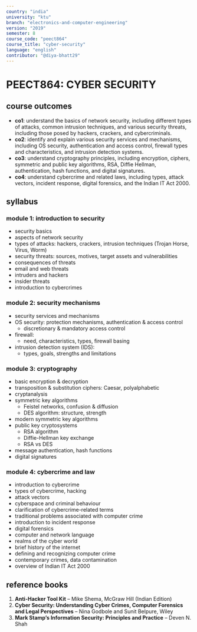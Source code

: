 ```yaml
---
country: "india"
university: "ktu"
branch: "electronics-and-computer-engineering"
version: "2019"
semester: 8
course_code: "peect864"
course_title: "cyber-security"
language: "english"
contributor: "@diya-bhatt29"
---
```


# PEECT864: CYBER SECURITY

## course outcomes

- **co1**: understand the basics of network security, including different types of attacks, common intrusion techniques, and various security threats, including those posed by hackers, crackers, and cybercriminals.  
- **co2**: identify and explain various security services and mechanisms, including OS security, authentication and access control, firewall types and characteristics, and intrusion detection systems.  
- **co3**: understand cryptography principles, including encryption, ciphers, symmetric and public key algorithms, RSA, Diffie Hellman, authentication, hash functions, and digital signatures.  
- **co4**: understand cybercrime and related laws, including types, attack vectors, incident response, digital forensics, and the Indian IT Act 2000.  

## syllabus

### module 1: introduction to security

- security basics  
- aspects of network security  
- types of attacks: hackers, crackers, intrusion techniques (Trojan Horse, Virus, Worm)  
- security threats: sources, motives, target assets and vulnerabilities  
- consequences of threats  
- email and web threats  
- intruders and hackers  
- insider threats  
- introduction to cybercrimes  

### module 2: security mechanisms

- security services and mechanisms  
- OS security: protection mechanisms, authentication & access control  
  - discretionary & mandatory access control  
- firewall:  
  - need, characteristics, types, firewall basing  
- intrusion detection system (IDS):  
  - types, goals, strengths and limitations  

### module 3: cryptography

- basic encryption & decryption  
- transposition & substitution ciphers: Caesar, polyalphabetic  
- cryptanalysis  
- symmetric key algorithms  
  - Feistel networks, confusion & diffusion  
  - DES algorithm: structure, strength  
- modern symmetric key algorithms  
- public key cryptosystems  
  - RSA algorithm  
  - Diffie-Hellman key exchange  
  - RSA vs DES  
- message authentication, hash functions  
- digital signatures  

### module 4: cybercrime and law

- introduction to cybercrime  
- types of cybercrime, hacking  
- attack vectors  
- cyberspace and criminal behaviour  
- clarification of cybercrime-related terms  
- traditional problems associated with computer crime  
- introduction to incident response  
- digital forensics  
- computer and network language  
- realms of the cyber world  
- brief history of the internet  
- defining and recognizing computer crime  
- contemporary crimes, data contamination  
- overview of Indian IT Act 2000  

## reference books

1. **Anti-Hacker Tool Kit** – Mike Shema, McGraw Hill (Indian Edition)  
2. **Cyber Security: Understanding Cyber Crimes, Computer Forensics and Legal Perspectives** – Nina Godbole and Sunit Belpure, Wiley  
3. **Mark Stamp’s Information Security: Principles and Practice** – Deven N. Shah  
